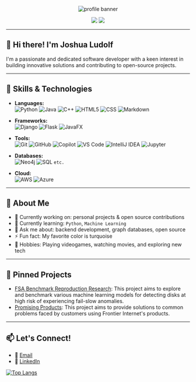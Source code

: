 <!---
Joshua-Ludolf/Joshua-Ludolf is a ✨ special ✨ repository because its `README.md` (this file) appears on your GitHub profile.
You can click the Preview link to take a look at your changes.
--->

<p align="center">
  <img src="https://capsule-render.vercel.app/api?type=waving&color=gradient&height=180&section=header&text=Joshua%20Ludolf&fontSize=36&fontAlignY=40&desc=Welcome%20to%20my%20GitHub%20Profile!&descAlignY=60" alt="profile banner"/>
</p>

<p align="center">
  <a href="mailto:joshualudolf@gmail.com"><img src="https://img.shields.io/badge/Email-D14836?style=for-the-badge&logo=gmail&logoColor=white"/></a>
  <a href="https://www.linkedin.com/in/joshua-ludolf/"><img src="https://img.shields.io/badge/LinkedIn-blue?style=for-the-badge&logo=linkedin&logoColor=white"/></a>
</p>

---

## 👋 Hi there! I'm Joshua Ludolf

I'm a passionate and dedicated software developer with a keen interest in building innovative solutions and contributing to open-source projects.  

---

## 🚀 Skills & Technologies

- **Languages:**  
  ![Python](https://img.shields.io/badge/Python-3670A0?style=for-the-badge&logo=python&logoColor=ffdd54)
  ![Java](https://img.shields.io/badge/Java-ED8B00?style=for-the-badge&logo=java&logoColor=white)
  ![C++](https://img.shields.io/badge/C++-00599C?style=for-the-badge&logo=cplusplus&logoColor=white)
  ![HTML5](https://img.shields.io/badge/HTML5-E34F26?style=for-the-badge&logo=html5&logoColor=white)
  ![CSS](https://img.shields.io/badge/CSS-1572B6?style=for-the-badge&logo=css3&logoColor=white)
  ![Markdown](https://img.shields.io/badge/Markdown-000000?style=for-the-badge&logo=markdown&logoColor=white)

- **Frameworks:**  
  ![Django](https://img.shields.io/badge/Django-092E20?style=for-the-badge&logo=django&logoColor=white)
  ![Flask](https://img.shields.io/badge/Flask-000000?style=for-the-badge&logo=flask&logoColor=white)
  ![JavaFX](https://img.shields.io/badge/JavaFX-2C2255?style=for-the-badge&logo=java&logoColor=white)

- **Tools:**  
  ![Git](https://img.shields.io/badge/Git-F05032?style=for-the-badge&logo=git&logoColor=white)
  ![GitHub](https://img.shields.io/badge/GitHub-181717?style=for-the-badge&logo=github&logoColor=white)
  ![Copilot](https://img.shields.io/badge/Copilot-0A0A0A?style=for-the-badge&logo=githubcopilot&logoColor=white)
  ![VS Code](https://img.shields.io/badge/VS_Code-007ACC?style=for-the-badge&logo=visual-studio-code&logoColor=white)
  ![IntelliJ IDEA](https://img.shields.io/badge/IntelliJ_IDEA-000000?style=for-the-badge&logo=intellij-idea&logoColor=white)
  ![Jupyter](https://img.shields.io/badge/Jupyter-F37626?style=for-the-badge&logo=jupyter&logoColor=white)

- **Databases:**  
  ![Neo4j](https://img.shields.io/badge/Neo4j-4581C3?style=for-the-badge&logo=neo4j&logoColor=white)
  ![SQL](https://img.shields.io/badge/SQL-4479A1?style=for-the-badge&logo=postgresql&logoColor=white)
  `etc.`

- **Cloud:**  
  ![AWS](https://img.shields.io/badge/AWS-232F3E?style=for-the-badge&logo=amazon-aws&logoColor=white)
  ![Azure](https://img.shields.io/badge/Azure-0078D4?style=for-the-badge&logo=microsoft-azure&logoColor=white)

---

## 👤 About Me

- 🔭 Currently working on: personal projects & open source contributions  
- 🌱 Currently learning: `Python`, `Machine Learning`  
- 💬 Ask me about: backend development, graph databases, open source  
- ⚡ Fun fact: My favorite color is turquoise  
- 🎵 Hobbies: Playing videogames, watching movies, and exploring new tech

---

## 📌 Pinned Projects

- [FSA Benchmark Reproduction Research](https://github.com/Joshua-Ludolf/FSA-benchmarking-Reproduction-Research): This project aims to explore and benchmark various machine learning models for detecting disks at high risk of experiencing fail-slow anomalies.
- [Promising Products](https://github.com/Joshua-Ludolf/Promising-Products): This project aims to provide solutions to common problems faced by customers using Frontier Internet's products.

---

## 📫 Let's Connect!

- 📧 [Email](mailto:joshualudolf@gmail.com)
- 💼 [LinkedIn](https://www.linkedin.com/in/joshua-ludolf/)

[![Top Langs](https://github-readme-stats.vercel.app/api/top-langs/?username=Joshua-Ludolf&layout=compact&theme=transparent)](https://github.com/anuraghazra/github-readme-stats)

